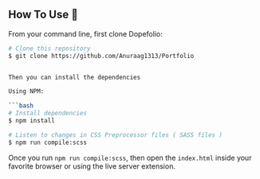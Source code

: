 ## How To Use 🔧

From your command line, first clone Dopefolio:

````bash
# Clone this repository
$ git clone https://github.com/Anuraag1313/Portfolio


Then you can install the dependencies

Using NPM:

```bash
# Install dependencies
$ npm install

# Listen to changes in CSS Preprocessor files ( SASS files )
$ npm run compile:scss
````

Once you run `npm run compile:scss`, then open the `index.html` inside your favorite browser or using the live server extension.

<br>
